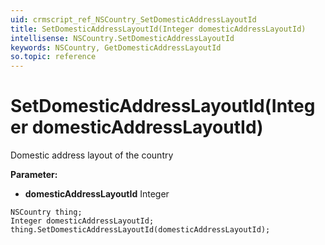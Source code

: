 ```yaml
---
uid: crmscript_ref_NSCountry_SetDomesticAddressLayoutId
title: SetDomesticAddressLayoutId(Integer domesticAddressLayoutId)
intellisense: NSCountry.SetDomesticAddressLayoutId
keywords: NSCountry, GetDomesticAddressLayoutId
so.topic: reference
---
```


# SetDomesticAddressLayoutId(Integer domesticAddressLayoutId)

Domestic address layout of the country

**Parameter:** 
* **domesticAddressLayoutId** Integer

```crmscript
NSCountry thing;
Integer domesticAddressLayoutId;
thing.SetDomesticAddressLayoutId(domesticAddressLayoutId);
```

